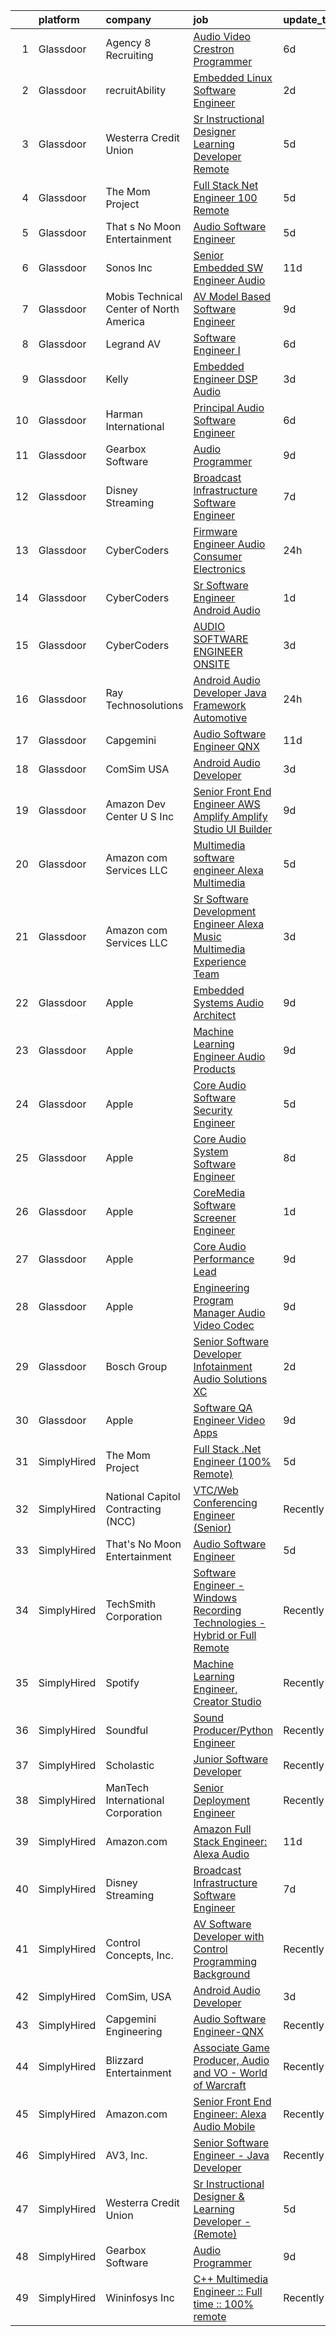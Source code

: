 

|    | platform    | company                                 | job                                                                                                                                                                                                                                                                                                                                                                                                                                                                                                                                                                                                                                                                                                                                                                                                                                                                                                                                                                                                                                                                                                                                                                                                                                                                                                                                                                                                                                                                                                                                                                                                | update_time   | location        |
|---:|:------------|:----------------------------------------|:---------------------------------------------------------------------------------------------------------------------------------------------------------------------------------------------------------------------------------------------------------------------------------------------------------------------------------------------------------------------------------------------------------------------------------------------------------------------------------------------------------------------------------------------------------------------------------------------------------------------------------------------------------------------------------------------------------------------------------------------------------------------------------------------------------------------------------------------------------------------------------------------------------------------------------------------------------------------------------------------------------------------------------------------------------------------------------------------------------------------------------------------------------------------------------------------------------------------------------------------------------------------------------------------------------------------------------------------------------------------------------------------------------------------------------------------------------------------------------------------------------------------------------------------------------------------------------------------------|:--------------|:----------------|
|  1 | Glassdoor   | Agency 8 Recruiting                     | [Audio Video Crestron Programmer](https://www.glassdoor.com/partner/jobListing.htm?pos=104&ao=1110586&s=58&guid=000001815bd695ed84d40f7be087482f&src=GD_JOB_AD&t=SR&vt=w&ea=1&cs=1_43bf028a&cb=1655103199191&jobListingId=1007921228941&cpc=8D52E76475A7E842&jrtk=3-0-1g5dtd5lor0en801-1g5dtd5m6g2du800-a681b235fdf933ba--6NYlbfkN0Azr0VUutVr2IWr6iCETK277WpP9hKvhOynQhygsnzPgSmsoLBjPBVS1gjiZIukOwlyy8oB__nf0W_JGv4couAlYIaKBsOTiHX4D4v5eR3gQZdA-MXX5MnMhb1YdDcTd9phv81hjS8CSZpDpY1xMuFedJLiFqALI_RbJvll7NOyIVNtCjv3ifetthQZ3h7aOmn8xMJ3jY7Pg-HfUN6zDaKdVVSrvCaHJnj88MG5SvnQmTMrdQ5zWO-SSXx4tynwVwWfMGH9ltjiZFaR3hP9UvwNh3MI1ITL5V3TuisNxwkAY24Sv-TpMDEjX-m7NqWt-65OXFhOMCNDSS2y_tDRi41FqF_Fr8k9A7Snx8IQK37fRE0otwuYMpfSM5sXbWHtYoxt7RzOzSbxALasfCjOMguLaG6eOG7Wkj45dcH83Aw730qOjt7qg_Oiuzy0OfJ1YBDQsJMSUQRgSeTJ516qAKnDAbqoexhMpdMaK1ghwrkcsWyAWbfXMpHbcQl9KCs_NAqP6Jy82Uk8NQmT3g7PnO6T)                                                                                                                                                                                                                                                                                                                                                                                                                                                                                                                                                                                                                                                                                                         | 6d            | Houston, TX     |
|  2 | Glassdoor   | recruitAbility                          | [Embedded Linux Software Engineer](https://www.glassdoor.com/partner/jobListing.htm?pos=110&ao=1110586&s=58&guid=000001815bd695ed84d40f7be087482f&src=GD_JOB_AD&t=SR&vt=w&ea=1&cs=1_a86d4160&cb=1655103199191&jobListingId=1007932521142&cpc=AF770993EC679D41&jrtk=3-0-1g5dtd5lor0en801-1g5dtd5m6g2du800-9f33537f384557c2--6NYlbfkN0CGG9KWCDlpnNsyBDyIiP_Q0811kl3MMa1wmNp0I1WtkTaTZU1gJWaiKEGe9oYuZ3CCrpgVt9GOR3V3aKM4NWyZIlCmPD7UFoP2q7UVH8UZMhPsiBH7zDCK_xTo_Tn06-bdYRVpbUxl2NHwMxGnFT24drfKMzK3DTtzaowKY38epSCsFZJlEHI_ww2dGAJqJ7Br6Zy9BxzJgxN-5LkoIhu_UFWE7S4PtnA5kpoKNOW-nBhNv--RitxjMvTLK16GadPEzqGzrj_i7ysZlGIxycCtAITP3-sNVi4nwebG05OBP6n5kZXv57xeTkPrf9M_l2Y0eqfLG0u5NCCm9QnaI0CL5Io5OWPE-_jVR3GG8VVzJtTTWvpd_uUbzgCwCt7AMS2FV-A5NvLRj_FBBoTPdFZ-2C94xpSuPOJi8octtj_YStYMvVOC4LwPuGWp1sY9RUBSxYJYuzBjgqBaHMTKdB-ORDYBd7w_gfJkr43fZt7NAEo8xxps4sMweKIXfDoJHi9Hff5b6htg4A%3D%3D)                                                                                                                                                                                                                                                                                                                                                                                                                                                                                                                                                                                                                                                                                                            | 2d            | Anaheim, CA     |
|  3 | Glassdoor   | Westerra Credit Union                   | [Sr Instructional Designer   Learning Developer    Remote ](https://www.glassdoor.com/partner/jobListing.htm?pos=127&ao=1136043&s=58&guid=000001815bd695ed84d40f7be087482f&src=GD_JOB_AD&t=SR&vt=w&ea=1&cs=1_ce652d6b&cb=1655103199193&jobListingId=1007924870977&jrtk=3-0-1g5dtd5lor0en801-1g5dtd5m6g2du800-cf1000d9824a0b22-)                                                                                                                                                                                                                                                                                                                                                                                                                                                                                                                                                                                                                                                                                                                                                                                                                                                                                                                                                                                                                                                                                                                                                                                                                                                                    | 5d            | Denver, CO      |
|  4 | Glassdoor   | The Mom Project                         | [Full Stack  Net Engineer  100  Remote ](https://www.glassdoor.com/partner/jobListing.htm?pos=102&ao=1110586&s=58&guid=000001815bd695ed84d40f7be087482f&src=GD_JOB_AD&t=SR&vt=w&cs=1_9b8ffd0d&cb=1655103199190&jobListingId=1007924076210&cpc=149B3D5996025BBA&jrtk=3-0-1g5dtd5lor0en801-1g5dtd5m6g2du800-1660b37ca8906a12--6NYlbfkN0BDp_epf89aHDQhKpPegNJQ_ldQpEFZQsM9OcONMGxWx6pU56EKHF58QjVdAUvn2gWzb7WT_VdhIpU3vCKX2nbQZJri0kngOaZN6kEHFbzAtsrmlV5_RqyXcgozPVoY3aVh1Vt_ve_zcEpwOhO4PbMOICXNkXMuIAfPDMY24C2FZVqaTn2pf8pZchr7W9ZTQF_IW32iywFWQawCB0ehV8H_AnQnUDFiTQzvaVvVoe8G31dsV5zogwOg_ZhseOkvaJJMPWctlnds4Q3-Ej30IXvYYgDhJBtJtff5lVSA7pDgZpfgniOZnpR5FlHCD5n8cekIW9inBZ2pcCKOwuLBqh6ri0GFSejIoaMvRr3NuCk57Q-lVYT5dRJVqCUbQvWdsa3-q6_aPI9E98oQbo_6yOGHXHzfHhqDHUlDsaFkp4oAn9moduoPNQzElvXcB1FgstHo7Dg310fvvlIMIvH_UI0HA6ik95yZR47xsKDOfTLGmV9yL2TBH8JCNjHRsGkCZQ0As7oOJkKOXx4ndQDeWiisxczYYJYzQFF3ts3pmGF0I_PX9zGW--DUQPaWq5SbSDxAFv6Xa4-J1w%3D%3D)                                                                                                                                                                                                                                                                                                                                                                                                                                                                                                                                                                                                                                           | 5d            | Remote          |
|  5 | Glassdoor   | That s No Moon Entertainment            | [Audio Software Engineer](https://www.glassdoor.com/partner/jobListing.htm?pos=115&ao=1136043&s=58&guid=000001815bd695ed84d40f7be087482f&src=GD_JOB_AD&t=SR&vt=w&ea=1&cs=1_7a805dcb&cb=1655103199192&jobListingId=1007924132531&jrtk=3-0-1g5dtd5lor0en801-1g5dtd5m6g2du800-5e5b06788edeaf21-)                                                                                                                                                                                                                                                                                                                                                                                                                                                                                                                                                                                                                                                                                                                                                                                                                                                                                                                                                                                                                                                                                                                                                                                                                                                                                                      | 5d            | Los Angeles, CA |
|  6 | Glassdoor   | Sonos  Inc                              | [Senior Embedded SW Engineer   Audio](https://www.glassdoor.com/partner/jobListing.htm?pos=121&ao=1136043&s=58&guid=000001815bd695ed84d40f7be087482f&src=GD_JOB_AD&t=SR&vt=w&cs=1_8f5ef931&cb=1655103199192&jobListingId=1007910425784&jrtk=3-0-1g5dtd5lor0en801-1g5dtd5m6g2du800-8b6a871da330d9e3-)                                                                                                                                                                                                                                                                                                                                                                                                                                                                                                                                                                                                                                                                                                                                                                                                                                                                                                                                                                                                                                                                                                                                                                                                                                                                                               | 11d           | Boston, MA      |
|  7 | Glassdoor   | Mobis Technical Center of North America | [AV Model Based Software Engineer](https://www.glassdoor.com/partner/jobListing.htm?pos=123&ao=1136043&s=58&guid=000001815bd695ed84d40f7be087482f&src=GD_JOB_AD&t=SR&vt=w&cs=1_fc42e0bf&cb=1655103199193&jobListingId=1007917030181&jrtk=3-0-1g5dtd5lor0en801-1g5dtd5m6g2du800-f3bdb80160f6c5df-)                                                                                                                                                                                                                                                                                                                                                                                                                                                                                                                                                                                                                                                                                                                                                                                                                                                                                                                                                                                                                                                                                                                                                                                                                                                                                                  | 9d            | Plymouth, MI    |
|  8 | Glassdoor   | Legrand AV                              | [Software Engineer I](https://www.glassdoor.com/partner/jobListing.htm?pos=118&ao=1136043&s=58&guid=000001815bd695ed84d40f7be087482f&src=GD_JOB_AD&t=SR&vt=w&cs=1_b1c260fa&cb=1655103199192&jobListingId=1007920923041&jrtk=3-0-1g5dtd5lor0en801-1g5dtd5m6g2du800-7b9502ca6f45aef6-)                                                                                                                                                                                                                                                                                                                                                                                                                                                                                                                                                                                                                                                                                                                                                                                                                                                                                                                                                                                                                                                                                                                                                                                                                                                                                                               | 6d            | United States   |
|  9 | Glassdoor   | Kelly                                   | [Embedded Engineer   DSP  Audio](https://www.glassdoor.com/partner/jobListing.htm?pos=103&ao=1110586&s=58&guid=000001815bd695ed84d40f7be087482f&src=GD_JOB_AD&t=SR&vt=w&cs=1_9f1f8dfb&cb=1655103199190&jobListingId=1007930091929&cpc=5C70DC7FEE0D01B1&jrtk=3-0-1g5dtd5lor0en801-1g5dtd5m6g2du800-a2eaf00e4dc2956f--6NYlbfkN0D6qFSVCaa8tXn-rJ3OcXif2lPyFmwsE2iZBGE4YLg1gz3DzxANTQL2R188vJaRnacOe5a5rCPq10d96sUD7PYzWLP0exOLm_T60D6DslbY69eM0EZ5H8zy_hOxgSMb4_F-pgPdb4zi3GStCcev8678-FLEu8Cwe7YEfJJbNLc7NxRgFg_xxGQvZqM6jMdPumic8sCd5oohcBRAsx9rY7sOmkgaOgeoNi1OAhqBvRFfeI2pbsog_hyxq9KgazslgiJJ6CexGtWPo4wzGdjZ9ay9UcaoG8gdvpDf4vHgN8Xpgkd0keq15X7HKiTWCPogL9s5C5ITUVoUfnCae-0FhPOikYaQGrMr3P82ZEVmjJOpNLMOlxVxK7N4_8cUGdf97UEFoHIibhHjnTFInkmR9XqHX1JCWYfbyBs0dkvknWwsx59raqQn9k9xPXuTOcykXqJEgi140QQNt0i33EhDQXpAyfJhxajn5OWOwHDSdu-9X7VZAGTMwNH2ZJFe6C3WKwysrPX06a27yTf5TtfL5TF00AALa-DznjnRAsmmlLKqKA1yQ_esvfAbsad_rv-brKNS_BjjDM6qWW5E81U61MoFXbJD86aF4sX0FYWWNpQREJbuaDjrb8PpfZKutNUR-CDxKKdVkdR5ioAa4d2fP2bX2U0npr4vFDIc5gGUDNlsNZBjbOGQCc9MNnf0kkj7X4zEEQvnppRzytH3zYkzzl4TcKrOw7egth-y5Gi-1hGtG6q2EFvU8QF-eD62dSlr7djxYpoBrPJO927Q42Y5iPfEj8Ca0Jbh6gQfeaRZYH4OPj_nsARqlCAVEB7X56Ta67dFZLA0zvWTngkMbbe8UjtiNFg6BNknbGAZT27E0PAPQ0vbbZPSryY0PL4SVTaMFgACWYddW9GvCRPRdNsHQWaHT_GBc79lDN6PLSb1FTRBg9j4mhwYnm_MjvykdjZh2Ww4ew3V6n8afdQSMitoUXtXBHE6XQkbGHvbg0clpkA47sHuRjv6GSI0TNzbuO5IASli1tdm1RbXkhvJIhjbKNkE0pQg4K0u4HP3M3qny5i3-v2BSlwuIh4GgNtkxDymGwss15XPFnbfRaN1ED87eBgVPYg0EgidHWkBKEOOGUvKa6uusB1H5JlHhvm1eBVNbYyV2b5eKCgwd6FFJ2HiWmAEl5uOTW8WQKJgt8G-QCxAMGIip-QyL_infwndp3tH1Zk%3D) | 3d            | Tempe, AZ       |
| 10 | Glassdoor   | Harman International                    | [Principal Audio Software Engineer](https://www.glassdoor.com/partner/jobListing.htm?pos=130&ao=1136043&s=58&guid=000001815bd695ed84d40f7be087482f&src=GD_JOB_AD&t=SR&vt=w&cs=1_571c2968&cb=1655103199193&jobListingId=1007921567057&jrtk=3-0-1g5dtd5lor0en801-1g5dtd5m6g2du800-3cbf1b99a149f24e-)                                                                                                                                                                                                                                                                                                                                                                                                                                                                                                                                                                                                                                                                                                                                                                                                                                                                                                                                                                                                                                                                                                                                                                                                                                                                                                 | 6d            | Northridge, CA  |
| 11 | Glassdoor   | Gearbox Software                        | [Audio Programmer](https://www.glassdoor.com/partner/jobListing.htm?pos=119&ao=1136043&s=58&guid=000001815bd695ed84d40f7be087482f&src=GD_JOB_AD&t=SR&vt=w&ea=1&cs=1_5041e847&cb=1655103199192&jobListingId=1007917237068&jrtk=3-0-1g5dtd5lor0en801-1g5dtd5m6g2du800-ec90cdae87d77b92-)                                                                                                                                                                                                                                                                                                                                                                                                                                                                                                                                                                                                                                                                                                                                                                                                                                                                                                                                                                                                                                                                                                                                                                                                                                                                                                             | 9d            | Frisco, TX      |
| 12 | Glassdoor   | Disney Streaming                        | [Broadcast Infrastructure Software Engineer](https://www.glassdoor.com/partner/jobListing.htm?pos=101&ao=1110586&s=58&guid=000001815bd695ed84d40f7be087482f&src=GD_JOB_AD&t=SR&vt=w&cs=1_d0f301c7&cb=1655103199190&jobListingId=1007919231304&cpc=8CDBB1EC89CF7160&jrtk=3-0-1g5dtd5lor0en801-1g5dtd5m6g2du800-ecb6312cba3c1902--6NYlbfkN0DAFTyt7pbDCC2JPO79CSdi1dIb81yjczP5qsKcZIxgiYm3-7g-689UM0rgypL64cq-D3h0ZgjIJWl2fPPLgRUXGstE9CTXdUS6Fxj1o6mm-3Eai1BakjTX_IKMXcoILV-8ltneaHCxRfx3quuH8P0lT8vbt11o7Tw01ddE8RfT8AZzEQ_9eQJ1gYy_LZLnub1vVDmQ6GfQIHNUFmEkEMU6NoUQiSLUnr9mi_c3DRjMf3yAM7e4XnyVHWxrdRL3OI2joTPpY5SNjoKVFHodn37qWxMM4vg0aVHwQGZJVahAQlmyqDM9caMSXLx1Eu1Lovz0oqu1Mt6mTj523PgYobX-6WMVA4JZHf8TybOoUojz2RM41JbqZumERff-NDoQsI0oyvnwiJluSv3Jb8Xq3AZuNLaGLbtQ6Oux0afLldIVNj9Ey-fF9uTddBQcsUnfMc3tuZoyxnWV3w%3D%3D)                                                                                                                                                                                                                                                                                                                                                                                                                                                                                                                                                                                                                                                                                                                                                                       | 7d            | New York, NY    |
| 13 | Glassdoor   | CyberCoders                             | [Firmware Engineer  Audio   Consumer Electronics ](https://www.glassdoor.com/partner/jobListing.htm?pos=113&ao=1110586&s=58&guid=000001815bd695ed84d40f7be087482f&src=GD_JOB_AD&t=SR&vt=w&ea=1&cs=1_9b50607e&cb=1655103199192&jobListingId=1007933640104&cpc=AC285F3A3ECA6BB0&jrtk=3-0-1g5dtd5lor0en801-1g5dtd5m6g2du800-910835771641ec57--6NYlbfkN0CpFJQzrgRR8WqXWK1qKKEqALWJw739KlKqr2H-MSI4eoBlI4EFrmor2FYZMP3muM1HLk7vh5cULrK7HOgXYFu72mp7IAi_y4frFLp-i7j6cSiT1RtCId8JIfGcWCxyjK-9ppTg7HgN-GrhltLDMvcF-Ckeq3t2BkhzzmZgdns5ZCfkf2p_1PgDsTfP81Ic_7pTaFto-kenMMnqLvqoTMrlBFHRIn53-O8245TyCSiqw_Xe4_4taX8LCbOHaCvfHa9pWbGf4hcrX1XD1yka149TudCYpWl05BNmdShen_u-ZR0HLFCjbsHp233mknfu6hhNTdAWwovS0GY8A21Tn49TKAp9hiNSz3k-LPsOD5INeDTau3v-SI6Hpj0up2mkBWWuup_d2FcTvMmlkobWYoQr_GgxTGxVZXmY_All01L6s5I0fQN7rkWKdC6nPz0-paY2ZlpYZOo52Am5uxZbUD9it1ypNQOSqyNnanTIWmj67Oo63zX5nS_o_0mhEB_0GixwPnlqQoML9KC6BmkvHkJ-qPfXCaPBJNMiIhQU2NYSbaWwgPDkB9HPpjiLRJk0PUtd3B2-1tYMzT4IdP-tvDM76BVKqT1S8wrBImZx5pyYhaDsoK2Ru2G9lcr7f1gT6DRk3UHYqtiLoNHaRgUEDEgRmke8xaRP701l49TZQpvwoDsH9mr7TlZqbZDUf1qrjWjQTeYw0_LmXhahT_nY5KkMV7pyUi67ix62vOeXGddbNDcbIwa5xfKKzWINrGRZDl9ZzvZqGBCJiNZmD_LmDKaeLHHGIFEifsx71A_NwOZcKgdOIja6KTMAL1KU7iGlil_Jb7PkaLt4jLOnH828ODiS_K0H6ZdAdEKKihDSgrfDI17p1MMaFR8uliejO9FemUOFj3-7LT9euJ4gqEorJ9sPKdbhdzqa-hWr2hMyb80-ybRjOndcaEDQt1Y-Z4sWoDtQmg4cJBMwZY9MDPRZ-nq_GL1TTNlPe5PB6qqxdMYClCNxl6ATJzhtjzTkZniSySjXBWSUKfrKOQ%3D%3D)                                                                                                                                                            | 24h           | Irvine, CA      |
| 14 | Glassdoor   | CyberCoders                             | [Sr  Software Engineer   Android Audio](https://www.glassdoor.com/partner/jobListing.htm?pos=112&ao=1110586&s=58&guid=000001815bd695ed84d40f7be087482f&src=GD_JOB_AD&t=SR&vt=w&ea=1&cs=1_6bfbbc0c&cb=1655103199192&jobListingId=1007933174349&cpc=B076152010A3B66C&jrtk=3-0-1g5dtd5lor0en801-1g5dtd5m6g2du800-6ff33158ccd97d60--6NYlbfkN0CpFJQzrgRR8WqXWK1qKKEqALWJw739KlKqr2H-MSI4eoBlI4EFrmor2FYZMP3muM295NDHjnjkQPPYgswUW2HT0MGa2lRnRaebLD1kaIY_7yvuSn6rdRvu2c0JjNhmKv1O2cCMgplIzOT-NwgXN626hr6S7sv-ck69lEarjTbt8J1V7_rSsbSMOHId4Q5ZUyjj_X5hHNywaCZhGjpyqiaErzym9ofvsqc9xJLdVCBw4ja_yxgtLoiOZmnk_TBV9fYF2PY3SqDaZzV2hKGwlovAm-dp97n-HcK-RslMRcp8fbo2Fa2QvaItZmCMaEMshxMTP2K_JF17NavMhmnVbfzCm7L_kXNjLEJ42CesX2-qqX0lwEhkI_Jtu4dIxT0tOkj3Cpdg556Chm_io35ETeEydF50GdViM6ayHx0i9eTKWDbRDX9LxWIOVvHs3L8XZ9Nxk0IO5jlyPsp761mgPyvWo79gcncjpEUm6CaHHQXr8yYDqKaby6V89j1pifjgVTvATTjbqhQcRpbA2LNiCEWzEzidl0PiIwef9sb_ArC7vdL9xq47N8DyknWkEFs4O_nYxwPeKEyJ9IwT7jM88bTc6FhNDxelDD-LeAbjGAtLpcH2DWADYYw3Qcj2vNxfUHgc_MEEUCZxlJRdda2FVwomgd1-LwmgWJm_OoTOU8ya9B14f6CMZjoJsVjRo3uIwt0Hjf-xWeq36JI_kr45lJUsLg52f-gDhWmssBjY_BQFBkCz16maeZQpfCg2WhOYjgiRUi7ilBjfZDb9-TUGgJP_ry96MdhSAHnH8jvOaLtOPcjFM6s0CiEMIIrvha_ZBJNPOzciFyG9vIHEGpiHlzqnR0kSIeJsmDN19sVmaDH-gFz3GXrjTTIEMWkRB73qOYcdTtH0HXUOXx4FpsoYbvZp-RDpRm9X83VKcIHeAVKLrx6IN3Z6MaYfhdKz6-HCEiJcJdqNIhhK0SPzlzVWUfrNeFhaYIzRJ6PQH00AVhU75A%3D%3D)                                                                                                                                                                                                       | 1d            | Encinitas, CA   |
| 15 | Glassdoor   | CyberCoders                             | [AUDIO SOFTWARE ENGINEER   ONSITE](https://www.glassdoor.com/partner/jobListing.htm?pos=111&ao=1110586&s=58&guid=000001815bd695ed84d40f7be087482f&src=GD_JOB_AD&t=SR&vt=w&ea=1&cs=1_e1228c99&cb=1655103199192&jobListingId=1007930101412&cpc=451933188B21919D&jrtk=3-0-1g5dtd5lor0en801-1g5dtd5m6g2du800-652dca5b53062914--6NYlbfkN0CpFJQzrgRR8WqXWK1qKKEqALWJw739KlKqr2H-MSI4eoBlI4EFrmor2FYZMP3muM2-GSw9e_6HlP7NYVFzi_UdzYTFibqiCYLz4Swax4YCbzAPIuEg1SwzWdFH5YoWfSYu1v7M7EgdOCsz_6ZMYmLh_aSIJaSmQ1eZlhd2P5_s3kfXOARq_OI0LMfHxRSwfjgJjpNsJQPxBhOnjADIslRcW6Ds3bIU4KFmUzW94mWNcC86uHVNLJfDik6LKmtwdd6ROlm1qSOf9ISZL1rQWMVCCKXSa5BocVH4hboVFag2MKIrfYMHet9-knKBJ5AwNQExsWaSkIM73E2Pv2YFSrFnJ2PAOCVb9ttrGJNEyFUu414IEr1N3FTV8HqdXGnXiewpuxptJceu7X7OhtsEyrpZ0_Qb6G8hdr0OInPejg9jB7bU2ekHX6VafHrStSKX2zkIus1b--N2r93M1_aidjQubDP_0oCdsbolFLqdpqvCRjwcHTJFFGo8VcP8VqYMsSOi_nBPAcyOypI3PiinLLKAyhVFON6q3waF7fd9WRr-saZ2oNbrQGjN7Fn1RwstUWb9SYV9JZ-kIg2b6mK2PnItEkaQp_YyGZh_3vCwoK-szhjAWDM9S15bMjgZj9eq4EcveNd2deTS0MoaImembf8QjUdTKJFHLKHzJmtovjHfsOmh30r0B9uhSnT0mRaYlc12XxtT0AE5FpvbmRLx0p7mVtNik_4ROkyZVZqCozcARhd9BQAy-b7haBsSffS62SpGsPePoZdWxKp9CHfXQDW_fdljV5OU9yE_A3wvcrV3AQTrnx8ok_3qIRku27DLmLQjZLVt6RXyaewcsw7g6JTR9TDI0ZPv4w9utCjRE0UfaU3A9Mp95kgmKjAMuvTi_Rs0TqISFG5-N_csSTB1iTf1pJhSABd6JQZaS2KqT-cknaTn_Vw9reZv1255q0xh-lZba4mlTvlvpHZDDIibLF2aR2jUG2F6NRXJwTEApzQr6Q%3D%3D)                                                                                                                                                                                                            | 3d            | San Jose, CA    |
| 16 | Glassdoor   | Ray Technosolutions                     | [Android Audio Developer  Java Framework  Automotive](https://www.glassdoor.com/partner/jobListing.htm?pos=114&ao=1136043&s=58&guid=000001815bd695ed84d40f7be087482f&src=GD_JOB_AD&t=SR&vt=w&ea=1&cs=1_21089105&cb=1655103199192&jobListingId=1007933822069&jrtk=3-0-1g5dtd5lor0en801-1g5dtd5m6g2du800-d3a814985852bad0-)                                                                                                                                                                                                                                                                                                                                                                                                                                                                                                                                                                                                                                                                                                                                                                                                                                                                                                                                                                                                                                                                                                                                                                                                                                                                          | 24h           | Remote          |
| 17 | Glassdoor   | Capgemini                               | [Audio Software Engineer  QNX ](https://www.glassdoor.com/partner/jobListing.htm?pos=122&ao=1136043&s=58&guid=000001815bd695ed84d40f7be087482f&src=GD_JOB_AD&t=SR&vt=w&cs=1_b54db4cf&cb=1655103199192&jobListingId=1007910249354&jrtk=3-0-1g5dtd5lor0en801-1g5dtd5m6g2du800-5c1117a12605e229-)                                                                                                                                                                                                                                                                                                                                                                                                                                                                                                                                                                                                                                                                                                                                                                                                                                                                                                                                                                                                                                                                                                                                                                                                                                                                                                     | 11d           | Detroit, MI     |
| 18 | Glassdoor   | ComSim  USA                             | [Android Audio Developer](https://www.glassdoor.com/partner/jobListing.htm?pos=116&ao=1136043&s=58&guid=000001815bd695ed84d40f7be087482f&src=GD_JOB_AD&t=SR&vt=w&ea=1&cs=1_28fe907e&cb=1655103199192&jobListingId=1007928790921&jrtk=3-0-1g5dtd5lor0en801-1g5dtd5m6g2du800-a1b0eaefc429f17b-)                                                                                                                                                                                                                                                                                                                                                                                                                                                                                                                                                                                                                                                                                                                                                                                                                                                                                                                                                                                                                                                                                                                                                                                                                                                                                                      | 3d            | Novi, MI        |
| 19 | Glassdoor   | Amazon Dev Center U S   Inc             | [Senior Front End Engineer   AWS Amplify  Amplify Studio UI Builder](https://www.glassdoor.com/partner/jobListing.htm?pos=120&ao=1136043&s=58&guid=000001815bd695ed84d40f7be087482f&src=GD_JOB_AD&t=SR&vt=w&cs=1_0d4374f7&cb=1655103199192&jobListingId=1007916734066&jrtk=3-0-1g5dtd5lor0en801-1g5dtd5m6g2du800-b30ef6ec1d97ab0d-)                                                                                                                                                                                                                                                                                                                                                                                                                                                                                                                                                                                                                                                                                                                                                                                                                                                                                                                                                                                                                                                                                                                                                                                                                                                                | 9d            | Remote          |
| 20 | Glassdoor   | Amazon com Services LLC                 | [Multimedia software engineer  Alexa Multimedia](https://www.glassdoor.com/partner/jobListing.htm?pos=129&ao=1136043&s=58&guid=000001815bd695ed84d40f7be087482f&src=GD_JOB_AD&t=SR&vt=w&cs=1_84e14e99&cb=1655103199193&jobListingId=1007922682776&jrtk=3-0-1g5dtd5lor0en801-1g5dtd5m6g2du800-e6532c16441f1c9d-)                                                                                                                                                                                                                                                                                                                                                                                                                                                                                                                                                                                                                                                                                                                                                                                                                                                                                                                                                                                                                                                                                                                                                                                                                                                                                    | 5d            | Illinois        |
| 21 | Glassdoor   | Amazon com Services LLC                 | [Sr  Software Development Engineer  Alexa Music Multimedia Experience Team](https://www.glassdoor.com/partner/jobListing.htm?pos=124&ao=1136043&s=58&guid=000001815bd695ed84d40f7be087482f&src=GD_JOB_AD&t=SR&vt=w&cs=1_42aaae9e&cb=1655103199193&jobListingId=1007929764545&jrtk=3-0-1g5dtd5lor0en801-1g5dtd5m6g2du800-dea1cfb729d0aacd-)                                                                                                                                                                                                                                                                                                                                                                                                                                                                                                                                                                                                                                                                                                                                                                                                                                                                                                                                                                                                                                                                                                                                                                                                                                                         | 3d            | Sunnyvale, CA   |
| 22 | Glassdoor   | Apple                                   | [Embedded Systems Audio Architect](https://www.glassdoor.com/partner/jobListing.htm?pos=109&ao=1110586&s=58&guid=000001815bd695ed84d40f7be087482f&src=GD_JOB_AD&t=SR&vt=w&cs=1_b136ab3a&cb=1655103199191&jobListingId=1007917014014&cpc=AC285F3A3ECA6BB0&jrtk=3-0-1g5dtd5lor0en801-1g5dtd5m6g2du800-213a0b6f87ce86a8--6NYlbfkN0BvKrLyj5gPmtZO9T8euul8TCxuuKNOtzRJOomxnwSEodTz2Bc-sPZlO_uSwsktAegDR1oWscXc6wRsgve7ye5szqbZAjBsCDZVLdY9pnWIK1dp98V8PGDWCT7myPvq36Lcrjlm_iDL2fe5n2nXOy3kBYmSowQCukqW5i0kAp2TKzjyDGFqwDvkXwo2OT8IpRiONJ-aIje17_7bv2igIb8mL2SSGnCpAWFWsiDE6rtmu3g7U8sXA48IyZbLW-8glnuPs-all5QwQJ-2f5tCKlhZrx2QHLimDVFZvshRpR8Alz6MvvcJq7sp6Q5TRX7OBDu7kQxrmF9g4zZAq_5XDa5D6FQkVmOp5gPMfIQzF_K7IISxB894SWG4O6_2HsR0mvuupqQbf8cHNsbLfN8aMdy4Bc6kvhd2KwmOzSf_1ZabvgICeCUFOo1U51EnrfA6_mlnzZmanN9fNVVvCkPjrv741wqY4nXsLH93sN9tIa3PThOmxxVoeMP1-m9NK3Oi9Dy7LQXocBgTHM4SryRPLAVmwhbPkmp_NSLWTBDt2pnLkmUcT72-EuEqMRS2AUL9GKFhTtrUPYJXBq3syvTZuuGLUjZraCDlKBlkh9KpCbuTGOLlT8NLr-UQJmpHxcbfH7z--l6FcnDhC0sScUFWKbDnTXFvqhMv3mfAKm2sh5s5eP-TZi7H56uHU6F63BusN9r9h6SJGr6iyAIVZ8S0oO3faIva9weBqJehz_LbE82AqzXQ7EoaM-uI1kM29d8AC4EJI7NLbg-TR2zPpI_geqJlIpi0aoPojfGdRTzLFtZHBOrDtHSoe2Y3Uk8m-A9GujgWQfITRM-6Am4Wp5UgqvUF0pepgkcbGp5HH1oQ9usZeJLr6ovMpefCnFPQEGJ4t9KhSV9muDoDe4PwGhuD-7Z8TLTTO9DxgeuXVab-u30uGZGyMhR37ANjKAh36aFk_DYYd6eP5xwn6xih2XyBvEp7)                                                                                                                                                                                                                                             | 9d            | Cupertino, CA   |
| 23 | Glassdoor   | Apple                                   | [Machine Learning Engineer  Audio Products](https://www.glassdoor.com/partner/jobListing.htm?pos=108&ao=1110586&s=58&guid=000001815bd695ed84d40f7be087482f&src=GD_JOB_AD&t=SR&vt=w&cs=1_7280be02&cb=1655103199191&jobListingId=1007917014271&cpc=FB7E4A1762AE5BEC&jrtk=3-0-1g5dtd5lor0en801-1g5dtd5m6g2du800-0b633d1844709330--6NYlbfkN0BvKrLyj5gPmtZO9T8euul8TCxuuKNOtzRJOomxnwSEodTz2Bc-sPZl8WPllYOnI2gKGmARVlNo3s7qjPQsciv87uYsbLnreeFznXHM8LVQQZI3XQcWqgxOqgq4H7y4hNvvXy67yNH5-GYLr2SaEgMmpjUOfRbSiVibATP1Cib_1nKDG2t6AB5F8ZBUQCk00tDAFeClKshW3oL8y3-kSVhDhLJzpKIE7WKpSo1DtB92Huu7gNMdJP3R7rSZgXUkmdcmzCzlhMMSspFWDwPcsttkIhRLtPzKnDIw2voo-jpNU73zdMcRCM7yoenRQeNgnM_9mCK795_bcDHqye66t95Dp2BrZSGnKVuuymmNXRqcyDyn73KN4bD0p9YhQm8gWw4K5NHugMddndb01sOgK0FEKJi7qY_tKh13VnPfowB1E6LYluMK-agUzOhRCpyWuwVRiUhSvf1wHvFg1uJ79yFH2U-M8m3BCl2OafRZ5fvBc-zFOHGpV6vUwHmbU_-339C-MtRZCj-A76itF_60pZ5QNJbh98r0Uhc-xZdu3kBkbeQ6O_xl9LyPGVDH89ewfTbgdp5vgv3mKknv2IchNqZvnTnNaXaE5HAkd_PSdLnlsZRyB8zML5ut1pvhOXjyIlhVuveTPyZ2feo5vxYiS6G1EmbcSRtV8kUmxuOCYr_R59N3gXhmDCjVHzmm0fwZKBY9NS8BoZhd_niD_IrfQ-2XeTcVQ3fxAv7YdDgM2HQwQESrbfvZleKte-mfCFjK2SONgGU6mh-whvDqJzODcd52IITcWe8uIWqAbx3SeqfYfu3MGcziAB4Bk7f7MRYQ5-yU9X1Sj3pgM7EaoYd_P01Ek_cK07cOLBKx6uKyvPaO9VxoEHNljPbHbiykdstVvYks1rB3F_QM1BdqNlJTTPMQ0XOMHfOxD1tuj9ywZQlb6xrgNthUWzQuaDbfgxn0S46hOTpC8cNf1B8EVrvGJCvH7VExpbv2h-ThKcQki0WhQw%3D%3D)                                                                                                                                                                                                        | 9d            | San Diego, CA   |
| 24 | Glassdoor   | Apple                                   | [Core Audio Software Security Engineer](https://www.glassdoor.com/partner/jobListing.htm?pos=117&ao=1136043&s=58&guid=000001815bd695ed84d40f7be087482f&src=GD_JOB_AD&t=SR&vt=w&cs=1_6076e582&cb=1655103199192&jobListingId=1007922996750&jrtk=3-0-1g5dtd5lor0en801-1g5dtd5m6g2du800-ac63a2ac7d4b5ad7-)                                                                                                                                                                                                                                                                                                                                                                                                                                                                                                                                                                                                                                                                                                                                                                                                                                                                                                                                                                                                                                                                                                                                                                                                                                                                                             | 5d            | Cupertino, CA   |
| 25 | Glassdoor   | Apple                                   | [Core Audio System Software Engineer](https://www.glassdoor.com/partner/jobListing.htm?pos=106&ao=1110586&s=58&guid=000001815bd695ed84d40f7be087482f&src=GD_JOB_AD&t=SR&vt=w&cs=1_e557995a&cb=1655103199191&jobListingId=1007918146292&cpc=8795CF9063CD573D&jrtk=3-0-1g5dtd5lor0en801-1g5dtd5m6g2du800-6c75c3689facd4f7--6NYlbfkN0BvKrLyj5gPmtZO9T8euul8TCxuuKNOtzRJOomxnwSEodTz2Bc-sPZl29JElYHfcoSx0u9vlsu-CJqTx9191mGW5ceMEhaEDDeGoZR5gR_1BnCyWnGnwOwHMSn9yNxOuB3NesyL6Ydr4pLKWM2ZhZ_kTucCmSNSu6nmVtJVXccd4CGOxHZ3cWgCo9oBo6QuGwylj8OmOiMcd6KN6jZHN0Hg1ZJvhZPCdlJPsPqsPwnyzicpFFOTkvR6VuHVAqSWPmDwolsc6oQoz4z94tyaJh3Ysf3oTtXqRXeyl5-WfH_0OxEzAU1-ywDfL9MGCYNKUQbY3p-BSEp_4f8kKtwuGgEpgUc3GAZLTEOpSPldKm0l_SO68eD-c5I8Sm8HwevJJ8rupgNzHd4twiBy_heIufhwAlXHZIYlfuTxRNeEUjO9fIsZ20y_br7oxCNpN97BHSartUzooRxr3jD6mI_q96W3woQHzjWZrDCBdiW5Mi9O4csDMOjfqX1RwPfW5Mz2nov2_FH82np_8Q5sMr_BQ2m0v3jBiKGTPb_e2lx7TIYNStStb1fDrUF_JBm-iieIqxJbQcD13mb5z6U2HUu8dzEPilI4mFHZtwNrlNR2NSskLCwLY4EzMRu0Kx2KbQ4b6h4cZOcPH3PQ-XMf3Cp_oM97l44zu5xyCD2NtPfmLolP4LJR-gHIroYlPvzA7EYmsGphb5E2yKXOtXPBnuIA5m-n-9W-hxQX3SSH9zPGxz-iIFnnL5vM0Aazt1b_g4SJq-JQA0Xz7bg5hyWk1eKRAhuwZi6NhMuwjLB5bV1k-EAd7uoT1GQS5smLIKExXidM8hnMFfNJNRN0MB9jkFpveRLzCCk1AcjjyG1D3xAk_vWxTc1msPG3HMSkWaReOG5SJ5UW_1Nc_NZ6ifsUEobSXuLCYNwG4UBXWi7jZi_TD6VjRbPGv6mCDPUsrtRWoo9aiJufQNOFuzZ-l1RJinmmM6zz)                                                                                                                                                                                                                                          | 8d            | Culver City, CA |
| 26 | Glassdoor   | Apple                                   | [CoreMedia Software Screener Engineer](https://www.glassdoor.com/partner/jobListing.htm?pos=105&ao=1110586&s=58&guid=000001815bd695ed84d40f7be087482f&src=GD_JOB_AD&t=SR&vt=w&cs=1_84c8f818&cb=1655103199191&jobListingId=1007932865670&cpc=654405A9B1E0A9F5&jrtk=3-0-1g5dtd5lor0en801-1g5dtd5m6g2du800-f72b52dd4093c90f--6NYlbfkN0BvKrLyj5gPmtZO9T8euul8TCxuuKNOtzRJOomxnwSEodTz2Bc-sPZlC5mDe-NOaJgzljB6bp977fjiho_yvycJCPHk9Xfymy4q4Mt99uurFWO91ATiz2UDTfg3WO7pzwzI8FY36juV0rc1RIDpJzTDlDExqoWnJHfk1wrdeNXV1RmGPnRhHpaeiPBd4hWlQdJQBoSJEG6XL_jgeQslHUVClvh-XEbut9RUHWfT3INdis2yjWwamoltugaLXX0z8517Kqc0WP_D_pJcDzro8seNhXeg5y3CeWUro4hUdYaeWgiIrz9oRqjGQZ64f39MZT6F8d8TqC7SIol7z69MKpeeChD5fv3s2ps1ezG66pJLwstGNNvKNB8MeSxydTvUbX61V28ochkRpkdiJdACW1buRLCVPWowe8MXUopOrg22dG5RRGQA_hFl3hJD8_E5r9IYP03GejbUR_T6b3cZtAcFmxfypOqfvORwTU_0I1Bud8z8vzVeKN7qlk6CbDSdDn_VI8pseSO-ycIL0QH8iz5HM1joqbgYKeSwNx99IG4bC2jekDHYl8OZFXogsXw629lXDM61GMziSzfSJ80MtecM8uhMvKsVme-1oNjBLvaNVlVigkub9279Vl2QIav9Q8I70lnSsxQkHRVRSUZ6STwWDWxOgGiDVu63XvdgxNNWSMuISBKPeWuRwQoybMIa4DSPWwHXVKvg4pA4xzSw_auML1YosHWf2oNFaclpbf_qmcOb1l0MEqSe1Ugmr9k8RBrloDekOuC1Wm-UvCisbwEN1LE0cDqOB3OzUPppws57E-uCa-XFuAe82OQ3jBA3abpL1Ak8ne4GkO9ptgN2-YL7QnS5sJeCOmYsUS0mZSYTH8PhzrvtAasEk5eQQEwOR01dnMZ4rgNt23fEkbzbZIKmJyYda-BfTo7__Rty6fFBRjdhzCi3sn69cDMT7YfAWLKLKwYY_seV6pXNbTRhsc2K)                                                                                                                                                                                                                                         | 1d            | San Diego, CA   |
| 27 | Glassdoor   | Apple                                   | [Core Audio Performance Lead](https://www.glassdoor.com/partner/jobListing.htm?pos=128&ao=1136043&s=58&guid=000001815bd695ed84d40f7be087482f&src=GD_JOB_AD&t=SR&vt=w&cs=1_cfefade5&cb=1655103199193&jobListingId=1007917365775&jrtk=3-0-1g5dtd5lor0en801-1g5dtd5m6g2du800-89b318464a2d8823-)                                                                                                                                                                                                                                                                                                                                                                                                                                                                                                                                                                                                                                                                                                                                                                                                                                                                                                                                                                                                                                                                                                                                                                                                                                                                                                       | 9d            | Cupertino, CA   |
| 28 | Glassdoor   | Apple                                   | [Engineering Program Manager   Audio  Video  Codec](https://www.glassdoor.com/partner/jobListing.htm?pos=107&ao=1110586&s=58&guid=000001815bd695ed84d40f7be087482f&src=GD_JOB_AD&t=SR&vt=w&cs=1_8093d567&cb=1655103199191&jobListingId=1007917015000&cpc=AC285F3A3ECA6BB0&jrtk=3-0-1g5dtd5lor0en801-1g5dtd5m6g2du800-45fb10441047bab1--6NYlbfkN0BvKrLyj5gPmtZO9T8euul8TCxuuKNOtzRJOomxnwSEodTz2Bc-sPZlADHp0xxmf8WtgwAMp1M4YpG9voFMp7VmEslemebrJ2AiSNpspuFBvinTAYUHDsT90mjbVl_hlPFZt-73H-toDSd_-nI4VtYJP1JhZdKhxviWDOyNckrQ_sfcKiu9XzFjJbaV_3uUE2QFtX7cgEroVBNe4Ke2b01CDxefNxXX93EnNdJ99GSf9Zkle-XIPLvm6CGqZy7Wwq7yNviCZCWJ3efyLAotY3HvY47Nv3nWoBfNl874Hc51dU1QhLSTwwbDjIPwgaO-AntuAbtncqTaxFpsZBJ4ohS7yevkyvagwczoFpH78iNNctGev9QRgzW5Va2tyzBdBAMT-zs3snfrynv9voI6x9gcc_7GBeDow8_YG4Cu037BxyDWTyIlesCbfkJXAu9mZOeWM3HRZynxf3RMOO5EBm_x78EgICftoe9VObsQic_nM0HsFXVpgGT0KX9al7ocx624dgoe_RQiUTqmYNYgXVYiNxVN4gz8gYAsy25kywom_nXhbjGqYBHQP6QjMa-cmLUKCNwbVIGZ5k6X1KL5TkBiqnwE6xLII1Vdemn66A7QglXntPx0gduHHtickWbe9k1vPSL4OadX76kF0SFWxe5_LY9BjCjfp96TAwC3dsxJAWyOcvJKug2usN3Taj-RKeVimDovscSRS9D7vCTD3JFguD89cngQ_VZvVxn0T1VnN_JkYwxTiPYfOik_YN7PfiroF-7W8tHmgcYw3HXOX9dssn97J1mei3Npl8Is7BnlY8-pCI93A9Z6HrLqZo9Ye6th1-9M0Fr0h3msifzvPpdte-RFJ5oJgtcAq7o2AGxrFjFD0ZnotJU57oKxau4Mnt231blFZ_a9dLgP5dgNGQY_b4nezj3z09g211fLs575-rZtvrAhHnEL4jFGUwdyBc30LFhNXHIqt-Aop47gUe9JfOfNRhtLHz8CzPa5MZAZuw%3D%3D)                                                                                                                                                                                                | 9d            | Austin, TX      |
| 29 | Glassdoor   | Bosch Group                             | [Senior Software Developer   Infotainment Audio Solutions   XC](https://www.glassdoor.com/partner/jobListing.htm?pos=126&ao=1136043&s=58&guid=000001815bd695ed84d40f7be087482f&src=GD_JOB_AD&t=SR&vt=w&ea=1&cs=1_9ffb2b9e&cb=1655103199193&jobListingId=1007932741831&jrtk=3-0-1g5dtd5lor0en801-1g5dtd5m6g2du800-0ae254e423512818-)                                                                                                                                                                                                                                                                                                                                                                                                                                                                                                                                                                                                                                                                                                                                                                                                                                                                                                                                                                                                                                                                                                                                                                                                                                                                | 2d            | Plymouth, MI    |
| 30 | Glassdoor   | Apple                                   | [Software QA Engineer   Video Apps](https://www.glassdoor.com/partner/jobListing.htm?pos=125&ao=1136043&s=58&guid=000001815bd695ed84d40f7be087482f&src=GD_JOB_AD&t=SR&vt=w&cs=1_9259a023&cb=1655103199193&jobListingId=1007917365505&jrtk=3-0-1g5dtd5lor0en801-1g5dtd5m6g2du800-f9f04fd8d1ac0509-)                                                                                                                                                                                                                                                                                                                                                                                                                                                                                                                                                                                                                                                                                                                                                                                                                                                                                                                                                                                                                                                                                                                                                                                                                                                                                                 | 9d            | Cupertino, CA   |
| 31 | SimplyHired | The Mom Project                         | [Full Stack .Net Engineer (100% Remote)](https://www.simplyhired.com/job/XyA3ch-DAtoN4T5iCyjYiGwHN2sIGhV4AorUaSjGmkfocqIta5xsoA?q=sound+developer)                                                                                                                                                                                                                                                                                                                                                                                                                                                                                                                                                                                                                                                                                                                                                                                                                                                                                                                                                                                                                                                                                                                                                                                                                                                                                                                                                                                                                                                 | 5d            | Remote          |
| 32 | SimplyHired | National Capitol Contracting (NCC)      | [VTC/Web Conferencing Engineer (Senior)](https://www.simplyhired.com/job/ytexT0o1LgivG1g70mNFxMMu-SRGVv-ftt6x0BdhuBV3gA6qbdo8MQ?q=sound+developer)                                                                                                                                                                                                                                                                                                                                                                                                                                                                                                                                                                                                                                                                                                                                                                                                                                                                                                                                                                                                                                                                                                                                                                                                                                                                                                                                                                                                                                                 | Recently      | Washington, DC  |
| 33 | SimplyHired | That's No Moon Entertainment            | [Audio Software Engineer](https://www.simplyhired.com/job/PeHcY4nu4_AAV4ySAye_gbuB1HVyHY1ueTMtae_8GhH791BRHgMABQ?q=sound+developer)                                                                                                                                                                                                                                                                                                                                                                                                                                                                                                                                                                                                                                                                                                                                                                                                                                                                                                                                                                                                                                                                                                                                                                                                                                                                                                                                                                                                                                                                | 5d            | Los Angeles, CA |
| 34 | SimplyHired | TechSmith Corporation                   | [Software Engineer - Windows Recording Technologies - Hybrid or Full Remote](https://www.simplyhired.com/job/RkewC2GD-gf3q47clCyAbohttf32dCjAbexWJEq9KVpImoM2dNS1Cw?q=sound+developer)                                                                                                                                                                                                                                                                                                                                                                                                                                                                                                                                                                                                                                                                                                                                                                                                                                                                                                                                                                                                                                                                                                                                                                                                                                                                                                                                                                                                             | Recently      | North Carolina  |
| 35 | SimplyHired | Spotify                                 | [Machine Learning Engineer, Creator Studio](https://www.simplyhired.com/job/bnNu0vH-gWzF7ZFA5MauF5HRIsdYKtxYS3Nir7I-kqV0Thsa5RU5LA?q=sound+developer)                                                                                                                                                                                                                                                                                                                                                                                                                                                                                                                                                                                                                                                                                                                                                                                                                                                                                                                                                                                                                                                                                                                                                                                                                                                                                                                                                                                                                                              | Recently      | New York, NY    |
| 36 | SimplyHired | Soundful                                | [Sound Producer/Python Engineer](https://www.simplyhired.com/job/fKwTfqRWVzhZJJT6yoybTUB5_pL76wxlddnu6kqy2_naoU7JVaHVBQ?q=sound+developer)                                                                                                                                                                                                                                                                                                                                                                                                                                                                                                                                                                                                                                                                                                                                                                                                                                                                                                                                                                                                                                                                                                                                                                                                                                                                                                                                                                                                                                                         | Recently      | Remote          |
| 37 | SimplyHired | Scholastic                              | [Junior Software Developer](https://www.simplyhired.com/job/GdLX8f9ZVvllly1hyN_9-_nFZFgGIvjEMvtX_OLqPn3lb4NUK2FZjg?q=sound+developer)                                                                                                                                                                                                                                                                                                                                                                                                                                                                                                                                                                                                                                                                                                                                                                                                                                                                                                                                                                                                                                                                                                                                                                                                                                                                                                                                                                                                                                                              | Recently      | New York, NY    |
| 38 | SimplyHired | ManTech International Corporation       | [Senior Deployment Engineer](https://www.simplyhired.com/job/C0L7s8dKsJXUkS1bD_TyQFrNT4BDDiXiC8WVp6ZOF1PzFHz51SjQdg?q=sound+developer)                                                                                                                                                                                                                                                                                                                                                                                                                                                                                                                                                                                                                                                                                                                                                                                                                                                                                                                                                                                                                                                                                                                                                                                                                                                                                                                                                                                                                                                             | Recently      | Chantilly, VA   |
| 39 | SimplyHired | Amazon.com                              | [Amazon Full Stack Engineer: Alexa Audio](https://www.simplyhired.com/job/veR5HI4Ro4Tz0YLpBtxee6mMOWlgbZCHiS7GngsgNwfseV3DCR46zw?q=sound+developer)                                                                                                                                                                                                                                                                                                                                                                                                                                                                                                                                                                                                                                                                                                                                                                                                                                                                                                                                                                                                                                                                                                                                                                                                                                                                                                                                                                                                                                                | 11d           | United States   |
| 40 | SimplyHired | Disney Streaming                        | [Broadcast Infrastructure Software Engineer](https://www.simplyhired.com/job/SOHZw5KK-gYBtHZmu8_SuZAa3uhlkbkcIOghkhn3t_oUEcLyW2EPnA?q=sound+developer)                                                                                                                                                                                                                                                                                                                                                                                                                                                                                                                                                                                                                                                                                                                                                                                                                                                                                                                                                                                                                                                                                                                                                                                                                                                                                                                                                                                                                                             | 7d            | New York, NY    |
| 41 | SimplyHired | Control Concepts, Inc.                  | [AV Software Developer with Control Programming Background](https://www.simplyhired.com/job/zf3YnnJDNiC6b0ESIfX1wb6GR5YzneQS6hftmUv4-Y_toUSDhN2jMQ?q=sound+developer)                                                                                                                                                                                                                                                                                                                                                                                                                                                                                                                                                                                                                                                                                                                                                                                                                                                                                                                                                                                                                                                                                                                                                                                                                                                                                                                                                                                                                              | Recently      | Fairfield, NJ   |
| 42 | SimplyHired | ComSim, USA                             | [Android Audio Developer](https://www.simplyhired.com/job/cUadKi4zglQMu3gC-tij2FdrLZ3ySmNcqjsCE03wMiKn-PWyyqNjWQ?q=sound+developer)                                                                                                                                                                                                                                                                                                                                                                                                                                                                                                                                                                                                                                                                                                                                                                                                                                                                                                                                                                                                                                                                                                                                                                                                                                                                                                                                                                                                                                                                | 3d            | Novi, MI        |
| 43 | SimplyHired | Capgemini Engineering                   | [Audio Software Engineer-QNX](https://www.simplyhired.com/job/PukCn5c0YkczLS9XEUe4tc5PCt4zU0TPuQdkBzKm3vRCDZIU_1rfkQ?q=sound+developer)                                                                                                                                                                                                                                                                                                                                                                                                                                                                                                                                                                                                                                                                                                                                                                                                                                                                                                                                                                                                                                                                                                                                                                                                                                                                                                                                                                                                                                                            | Recently      | Remote          |
| 44 | SimplyHired | Blizzard Entertainment                  | [Associate Game Producer, Audio and VO - World of Warcraft](https://www.simplyhired.com/job/Qhqe4CnB2oukwYg9F45fXm0ZRluiM9k77oN84DHqW1zAWun9LbUnig?q=sound+developer)                                                                                                                                                                                                                                                                                                                                                                                                                                                                                                                                                                                                                                                                                                                                                                                                                                                                                                                                                                                                                                                                                                                                                                                                                                                                                                                                                                                                                              | Recently      | Irvine, CA      |
| 45 | SimplyHired | Amazon.com                              | [Senior Front End Engineer: Alexa Audio Mobile](https://www.simplyhired.com/job/1l1UD3Y2YEbNwiz9E0yl9ucgN5EIM5HWydaHEW0R3SouuMo8ZUXlHA?q=sound+developer)                                                                                                                                                                                                                                                                                                                                                                                                                                                                                                                                                                                                                                                                                                                                                                                                                                                                                                                                                                                                                                                                                                                                                                                                                                                                                                                                                                                                                                          | Recently      | United States   |
| 46 | SimplyHired | AV3, Inc.                               | [Senior Software Engineer - Java Developer](https://www.simplyhired.com/job/xFXw68VZ3nX4HAcq-ZAx2ajS7OI42m5y1_w410PxBqpddNbEUSTEeg?q=sound+developer)                                                                                                                                                                                                                                                                                                                                                                                                                                                                                                                                                                                                                                                                                                                                                                                                                                                                                                                                                                                                                                                                                                                                                                                                                                                                                                                                                                                                                                              | Recently      | Hollywood, MD   |
| 47 | SimplyHired | Westerra Credit Union                   | [Sr Instructional Designer & Learning Developer - (Remote)](https://www.simplyhired.com/job/BCOtPIShhVAlfOtyYtsgQ5kAAm5OTL2g4c4HkryA2VduvZoCdUc2tw?q=sound+developer)                                                                                                                                                                                                                                                                                                                                                                                                                                                                                                                                                                                                                                                                                                                                                                                                                                                                                                                                                                                                                                                                                                                                                                                                                                                                                                                                                                                                                              | 5d            | Denver, CO      |
| 48 | SimplyHired | Gearbox Software                        | [Audio Programmer](https://www.simplyhired.com/job/_EyZpSj083JmvXxUXlnUFFSlzHH_f9w1vQ1Ly6kJ00GnFURSNl9LRA?q=sound+developer)                                                                                                                                                                                                                                                                                                                                                                                                                                                                                                                                                                                                                                                                                                                                                                                                                                                                                                                                                                                                                                                                                                                                                                                                                                                                                                                                                                                                                                                                       | 9d            | Frisco, TX      |
| 49 | SimplyHired | Wininfosys Inc                          | [C++ Multimedia Engineer :: Full time :: 100% remote](https://www.simplyhired.com/job/TZRjCQnuDWuMLfA_9oXYaFsc_5-R48MS-JLqwBCnKi5PukzKyAt8Xw?q=sound+developer)                                                                                                                                                                                                                                                                                                                                                                                                                                                                                                                                                                                                                                                                                                                                                                                                                                                                                                                                                                                                                                                                                                                                                                                                                                                                                                                                                                                                                                    | Recently      | Remote          |